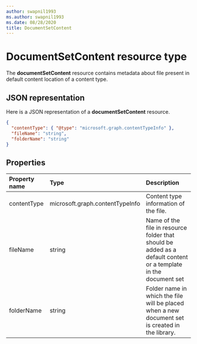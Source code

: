 ```yaml
---
author: swapnil1993
ms.author: swapnil1993
ms.date: 08/28/2020
title: DocumentSetContent
---
```

# DocumentSetContent resource type

The **documentSetContent** resource contains metadata about file present in default content location of a content type.

## JSON representation

Here is a JSON representation of a **documentSetContent** resource.
<!-- { "blockType": "resource", "@odata.type": "microsoft.graph.documentSetContent" } -->

```json
{
  "contentType": { "@type": "microsoft.graph.contentTypeInfo" },
  "fileName": "string",
  "folderName": "string"
}
```

## Properties

| Property name  | Type    | Description
|:---------------|:--------|:--------------------------------------------------
| contentType    | microsoft.graph.contentTypeInfo | Content type information of the file. 
| fileName      | string  | Name of the file in resource folder that should be added as a default content or a template in the document set  
| folderName         | string  | Folder name in which the file will be placed when a new document set is created in the library.
